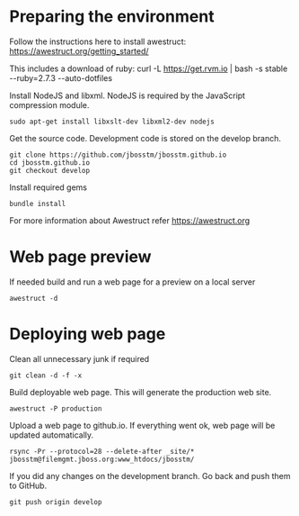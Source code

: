 # Preparing the environment


Follow the instructions here to install awestruct:
https://awestruct.org/getting_started/

This includes a download of ruby: curl -L https://get.rvm.io | bash -s stable --ruby=2.7.3 --auto-dotfiles

Install NodeJS and libxml. NodeJS is required by the JavaScript compression module.
```
sudo apt-get install libxslt-dev libxml2-dev nodejs
```
Get the source code. Development code is stored on the develop branch.
```
git clone https://github.com/jbosstm/jbosstm.github.io
cd jbosstm.github.io
git checkout develop
```

Install required gems
```
bundle install
```

For more information about Awestruct refer https://awestruct.org

# Web page preview

If needed build and run a web page for a preview on a local server
```
awestruct -d
```

# Deploying web page

Clean all unnecessary junk if required
```
git clean -d -f -x
```

Build deployable web page. This will generate the production web site.
```
awestruct -P production
```

Upload a web page to github.io. If everything went ok, web page will be updated automatically.
```
rsync -Pr --protocol=28 --delete-after _site/* jbosstm@filemgmt.jboss.org:www_htdocs/jbosstm/
```


If you did any changes on the development branch. Go back and push them to GitHub.
```
git push origin develop
```
